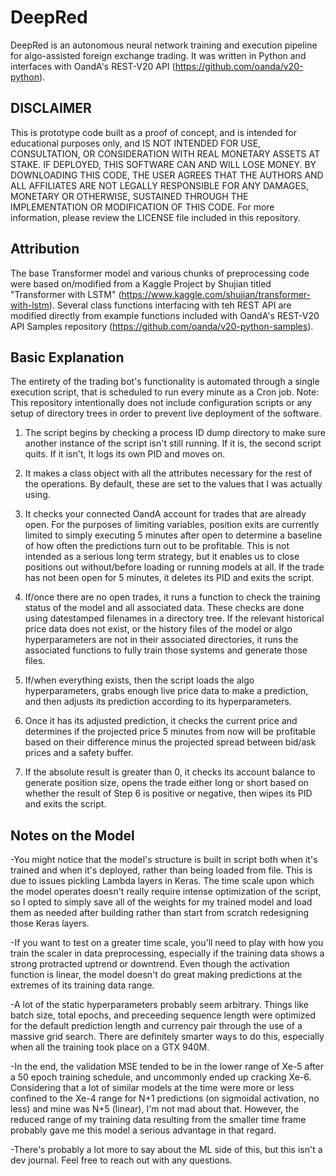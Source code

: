 # DeepRed

DeepRed is an autonomous neural network training and execution pipeline for algo-assisted foreign exchange trading. It was written in Python and interfaces with OandA's REST-V20 API (https://github.com/oanda/v20-python).

## DISCLAIMER
This is prototype code built as a proof of concept, and is intended for educational purposes only, and IS NOT INTENDED FOR USE, CONSULTATION, OR CONSIDERATION WITH REAL MONETARY ASSETS AT STAKE. IF DEPLOYED, THIS SOFTWARE CAN AND WILL LOSE MONEY. BY DOWNLOADING THIS CODE, THE USER AGREES THAT THE AUTHORS AND ALL AFFILIATES ARE NOT LEGALLY RESPONSIBLE FOR ANY DAMAGES, MONETARY OR OTHERWISE, SUSTAINED THROUGH THE IMPLEMENTATION OR MODIFICATION OF THIS CODE. For more information, please review the LICENSE file included in this repository.

## Attribution
The base Transformer model and various chunks of preprocessing code were based on/modified from a Kaggle Project by Shujian titled "Transformer with LSTM" (https://www.kaggle.com/shujian/transformer-with-lstm). Several class functions interfacing with teh REST API are modified directly from example functions included with OandA's REST-V20 API Samples repository (https://github.com/oanda/v20-python-samples).

## Basic Explanation
The entirety of the trading bot's functionality is automated through a single execution script, that is scheduled to run every minute as a Cron job.
Note: This repository intentionally does not include configuration scripts or any setup of directory trees in order to prevent live deployment of the software.

1) The script begins by checking a process ID dump directory to make sure another instance of the script isn't still running. If it is, the second script quits. If it isn't, It logs its own PID and moves on.

2) It makes a class object with all the attributes necessary for the rest of the operations. By default, these are set to the values that I was actually using.

3) It checks your connected OandA account for trades that are already open. For the purposes of limiting variables, position exits are currently limited to simply executing 5 minutes after open to determine a baseline of how often the predictions turn out to be profitable. This is not intended as a serious long term strategy, but it enables us to close positions out without/before loading or running models at all. If the trade has not been open for 5 minutes, it deletes its PID and exits the script.

4) If/once there are no open trades, it runs a function to check the training status of the model and all associated data. These checks are done using datestamped filenames in a directory tree. If the relevant historical price data does not exist, or the history files of the model or algo hyperparameters are not in their associated directories, it runs the associated functions to fully train those systems and generate those files.

5) If/when everything exists, then the script loads the algo hyperparameters, grabs enough live price data to make a prediction, and then adjusts its prediction according to its hyperparameters.

6) Once it has its adjusted prediction, it checks the current price and determines if the projected price 5 minutes from now will be profitable based on their difference minus the projected spread between bid/ask prices and a safety buffer.

7) If the absolute result is greater than 0, it checks its account balance to generate position size, opens the trade either long or short based on whether the result of Step 6 is positive or negative, then wipes its PID and exits the script.

## Notes on the Model

-You might notice that the model's structure is built in script both when it's trained and when it's deployed, rather than being loaded from file. This is due to issues pickling Lambda layers in Keras. The time scale upon which the model operates doesn't really require intense optimization of the script, so I opted to simply save all of the weights for my trained model and load them as needed after building rather than start from scratch redesigning those Keras layers.

-If you want to test on a greater time scale, you'll need to play with how you train the scaler in data preprocessing, especially if the training data shows a strong protracted uptrend or downtrend. Even though the activation function is linear, the model doesn't do great making predictions at the extremes of its training data range. 

-A lot of the static hyperparameters probably seem arbitrary. Things like batch size, total epochs, and preceeding sequence length were optimized for the default prediction length and currency pair through the use of a massive grid search. There are definitely smarter ways to do this, especially when all the training took place on a GTX 940M.

-In the end, the validation MSE tended to be in the lower range of Xe-5 after a 50 epoch training schedule, and uncommonly ended up cracking Xe-6. Considering that a lot of similar models at the time were more or less confined to the Xe-4 range for N+1 predictions (on sigmoidal activation, no less) and mine was N+5 (linear), I'm not mad about that. However, the reduced range of my training data resulting from the smaller time frame probably gave me this model a serious advantage in that regard.

-There's probably a lot more to say about the ML side of this, but this isn't a dev journal. Feel free to reach out with any questions.
